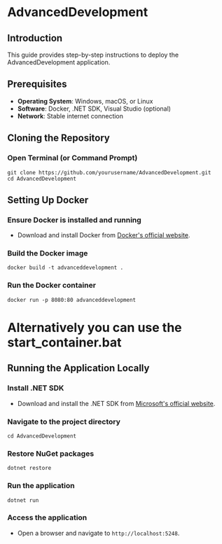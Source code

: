 # AdvancedDevelopment

## Introduction
This guide provides step-by-step instructions to deploy the AdvancedDevelopment application.

## Prerequisites
- **Operating System**: Windows, macOS, or Linux
- **Software**: Docker, .NET SDK, Visual Studio (optional)
- **Network**: Stable internet connection

## Cloning the Repository
### Open Terminal (or Command Prompt)

```
git clone https://github.com/yourusername/AdvancedDevelopment.git
cd AdvancedDevelopment
```

## Setting Up Docker
### Ensure Docker is installed and running
- Download and install Docker from [Docker's official website](https://www.docker.com/products/docker-desktop).

### Build the Docker image

```
docker build -t advanceddevelopment .
```

### Run the Docker container

```
docker run -p 8080:80 advanceddevelopment
```

# Alternatively you can use the start_container.bat

## Running the Application Locally
### Install .NET SDK
- Download and install the .NET SDK from [Microsoft's official website](https://dotnet.microsoft.com/download).

### Navigate to the project directory

```
cd AdvancedDevelopment
```

### Restore NuGet packages

```
dotnet restore
```

### Run the application

```
dotnet run
```

### Access the application
- Open a browser and navigate to `http://localhost:5248`.


